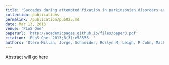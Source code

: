 ```yaml
---
title: "Saccades during attempted fixation in parkinsonian disorders and recessive ataxia: from microsaccades to square-wave jerks."
collection: publications
permalink: /publication/pub025.md
date: Mar 13, 2013
venue: 'PLoS One'
paperurl: 'http://academicpages.github.io/files/paper3.pdf'
citation: 'PLoS One. 2013;8(3):e58535. '
authors: 'Otero-Millan, Jorge, Schneider, Roslyn M, Leigh, R John, Macknik, Stephen L, Martinez-Conde, Susana'
---
```

Abstract will go here

